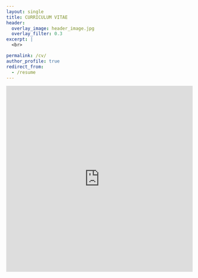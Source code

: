 ```yaml
---
layout: single
title: CURRICULUM VITAE
header:
  overlay_image: header_image.jpg
  overlay_filter: 0.3
excerpt: |
  <br>

permalink: /cv/
author_profile: true
redirect_from:
  - /resume
---
```


<embed src="https://pivdnber.github.io/files/Van den Berghe Pieter_CV_2022-09-11.pdf" width="500" height="500" type='application/pdf'>


